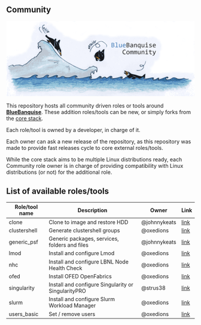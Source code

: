 ## Community

![BlueBanquise Community](resources/pictures/BlueBanquise_Community_logo_large.png)

This repository hosts all community driven roles or tools around [**BlueBanquise**](https://github.com/bluebanquise/bluebanquise). These addition roles/tools can be new, or simply forks from the [core stack](https://github.com/bluebanquise/bluebanquise/tree/master/roles).

Each role/tool is owned by a developer, in charge of it.

Each owner can ask a new release of the repository, as this repository was made to provide fast releases cycle to core external roles/tools.

While the core stack aims to be multiple Linux distributions ready, each Community role owner is in charge of providing compatibility with Linux distributions (or not) for the additional role.

## List of available roles/tools

| Role/tool name        | Description                                         | Owner           | Link                        |
| --------------------- | --------------------------------------------------- | --------------- | --------------------------- |
| clone                 | Clone to image and restore HDD                      | @johnnykeats    | [link](roles/clone/)        |
| clustershell          | Generate clustershell groups                        | @oxedions       | [link](roles/clustershell/) |
| generic_psf           | Generic packages, services, folders and files       | @johnnykeats    | [link](roles/generic_psf/)  |
| lmod                  | Install and configure Lmod                          | @oxedions       | [link](roles/lmod/)         |
| nhc                   | Install and configure LBNL Node Health Check        | @oxedions       | [link](roles/nhc/)          |
| ofed                  | Install OFED OpenFabrics                            | @oxedions       | [link](roles/ofed/)         |
| singularity           | Install and configure Singularity or SingularityPRO | @strus38        | [link](roles/singularity/)  |
| slurm                 | Install and configure Slurm Workload Manager        | @oxedions       | [link](roles/slurm/)        |
| users_basic           | Set / remove users                                  | @oxedions       | [link](roles/users_basic/)  |
